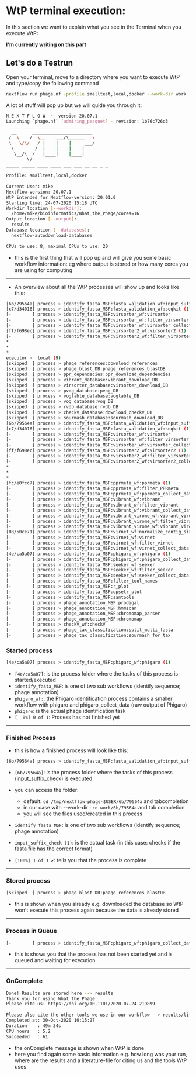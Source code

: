 # WtP terminal execution:
In this section we want to explain what you see in the Terminal when you execute WtP:

**I'm currently writing on this part**  


## Let's do a Testrun
Open your terminal, move to a directory where you want to execute WtP and type/copy the following command  

```bash
nextflow run phage.nf -profile smalltest,local,docker --work-dir work --cores 16
```

A lot of stuff will pop up but we will quide you through it:  

```bash
N E X T F L O W  ~  version 20.07.1
Launching `phage.nf` [admiring_pesquet] - revision: 1b76c726d3
_____ _____ ____ ____ ___ ___ __ __ _ _ 
  __      _______________________ 
 /  \    /  \__    ___/\______   \
 \   \/\/   / |    |    |     ___/
  \        /  |    |    |    |    
   \__/\  /   |____|    |____|    
        \/                        
_____ _____ ____ ____ ___ ___ __ __ _ _ 
 
Profile: smalltest,local,docker
 
Current User: mike
Nextflow-version: 20.07.1
WtP intended for Nextflow-version: 20.01.0
Starting time: 24-07-2020 15:18 UTC
Workdir location [--workdir]:
  /home/mike/bioinformatics/What_the_Phage/cores=16
Output location [--output]:
  results
Database location [--databases]:
  nextflow-autodownload-databases
 
CPUs to use: 8, maximal CPUs to use: 20
```

 * this is the first thing that will pop up and will give you some basic workflow information: eg where output is stored or how many cores you are using for computing  

--------------------------------------------------

 * An overview about all the WtP processes will show up and looks like this:
 
```bash
[6b/79564a] process > identify_fasta_MSF:fasta_validation_wf:input_suffix_check (1)           [100%] 1 of 1 ✔
[c7/d34016] process > identify_fasta_MSF:fasta_validation_wf:seqkit (1)                       [100%] 1 of 1 ✔
[-        ] process > identify_fasta_MSF:virsorter_wf:virsorter                               [  0%] 0 of 1
[-        ] process > identify_fasta_MSF:virsorter_wf:filter_virsorter                        -
[-        ] process > identify_fasta_MSF:virsorter_wf:virsorter_collect_data                  -
[ff/f698ec] process > identify_fasta_MSF:virsorter2_wf:virsorter2 (1)                         [  0%] 0 of 1
[-        ] process > identify_fasta_MSF:virsorter2_wf:filter_virsorter2                      -                 
*
*
*
executor >  local (9)
[skipped  ] process > phage_references:download_references                                    [100%] 1 of 1, stored: 1 ✔
[skipped  ] process > phage_blast_DB:phage_references_blastDB                                 [100%] 1 of 1, stored: 1 ✔
[skipped  ] process > ppr_dependecies:ppr_download_dependencies                               [100%] 1 of 1, stored: 1 ✔
[skipped  ] process > vibrant_database:vibrant_download_DB                                    [100%] 1 of 1, stored: 1 ✔
[skipped  ] process > virsorter_database:virsorter_download_DB                                [100%] 1 of 1, stored: 1 ✔
[skipped  ] process > pvog_database:pvog_DB                                                   [100%] 1 of 1, stored: 1 ✔
[skipped  ] process > vogtable_database:vogtable_DB                                           [100%] 1 of 1, stored: 1 ✔
[skipped  ] process > vog_database:vog_DB                                                     [100%] 1 of 1, stored: 1 ✔
[skipped  ] process > rvdb_database:rvdb_DB                                                   [100%] 1 of 1, stored: 1 ✔
[skipped  ] process > checkV_database:download_checkV_DB                                      [100%] 1 of 1, stored: 1 ✔
[skipped  ] process > sourmash_database:sourmash_download_DB                                  [100%] 1 of 1, stored: 1 ✔
[6b/79564a] process > identify_fasta_MSF:fasta_validation_wf:input_suffix_check (1)           [100%] 1 of 1 ✔
[c7/d34016] process > identify_fasta_MSF:fasta_validation_wf:seqkit (1)                       [100%] 1 of 1 ✔
[-        ] process > identify_fasta_MSF:virsorter_wf:virsorter                               [  0%] 0 of 1
[-        ] process > identify_fasta_MSF:virsorter_wf:filter_virsorter                        -
[-        ] process > identify_fasta_MSF:virsorter_wf:virsorter_collect_data                  -
[ff/f698ec] process > identify_fasta_MSF:virsorter2_wf:virsorter2 (1)                         [  0%] 0 of 1
[-        ] process > identify_fasta_MSF:virsorter2_wf:filter_virsorter2                      -
[-        ] process > identify_fasta_MSF:virsorter2_wf:virsorter2_collect_data                -
* 
* 
* 
[fc/e0fcc7] process > identify_fasta_MSF:pprmeta_wf:pprmeta (1)                               [  0%] 0 of 1
[-        ] process > identify_fasta_MSF:pprmeta_wf:filter_PPRmeta                            -
[-        ] process > identify_fasta_MSF:pprmeta_wf:pprmeta_collect_data                      -
[-        ] process > identify_fasta_MSF:vibrant_wf:vibrant                                   [  0%] 0 of 1
[-        ] process > identify_fasta_MSF:vibrant_wf:filter_vibrant                            -
[-        ] process > identify_fasta_MSF:vibrant_wf:vibrant_collect_data                      -
[-        ] process > identify_fasta_MSF:vibrant_virome_wf:vibrant_virome                     [  0%] 0 of 1
[-        ] process > identify_fasta_MSF:vibrant_virome_wf:filter_vibrant_virome              -
[-        ] process > identify_fasta_MSF:vibrant_virome_wf:vibrant_virome_collect_data        -
[08/50ce71] process > identify_fasta_MSF:virnet_wf:normalize_contig_size (1)                  [100%] 1 of 1 ✔
[-        ] process > identify_fasta_MSF:virnet_wf:virnet                                     [  0%] 0 of 1
[-        ] process > identify_fasta_MSF:virnet_wf:filter_virnet                              -
[-        ] process > identify_fasta_MSF:virnet_wf:virnet_collect_data                        -
[4e/ca5a07] process > identify_fasta_MSF:phigaro_wf:phigaro (1)                               [  0%] 0 of 1
[-        ] process > identify_fasta_MSF:phigaro_wf:phigaro_collect_data                      -
[-        ] process > identify_fasta_MSF:seeker_wf:seeker                                     [  0%] 0 of 1
[-        ] process > identify_fasta_MSF:seeker_wf:filter_seeker                              -
[-        ] process > identify_fasta_MSF:seeker_wf:seeker_collect_data                        -
[-        ] process > identify_fasta_MSF:filter_tool_names                                    -
[-        ] process > identify_fasta_MSF:r_plot                                               -
[-        ] process > identify_fasta_MSF:upsetr_plot                                          -
[-        ] process > identify_fasta_MSF:samtools                                             -
[-        ] process > phage_annotation_MSF:prodigal                                           -
[-        ] process > phage_annotation_MSF:hmmscan                                            -
[-        ] process > phage_annotation_MSF:chromomap_parser                                   -
[-        ] process > phage_annotation_MSF:chromomap                                          -
[-        ] process > checkV_wf:checkV                                                        -
[-        ] process > phage_tax_classification:split_multi_fasta                              -
[-        ] process > phage_tax_classification:sourmash_for_tax                               -
```

### Started process
```bash
[4e/ca5a07] process > identify_fasta_MSF:phigaro_wf:phigaro (1)                               [  0%] 0 of 1
```
* `[4e/ca5a07]`: is the process folder where the tasks of this process is started/executed 
* `identify_fasta_MSF`: is one of two sub workflows (identify sequence; phage annotation) 
* `phigaro_wf:`: the Phigaro identification process contains a smaller workflow with phigaro and phigaro_collect_data (raw output of Phigaro) 
* `phigaro`: is the actual phage identification task 
* `[  0%] 0 of 1`: Process has not finished yet 
 
--------------------------------------------------
 
### Finished Process
 
* this is how a finished process will look like this:
 
```bash
[6b/79564a] process > identify_fasta_MSF:fasta_validation_wf:input_suffix_check (1)           [100%] 1 of 1 ✔
```
* `[6b/79564a]`: is the process folder where the tasks of this process (input_suffix_check) is executed  
* you can access the folder: 
    * default: `cd /tmp/nextflow-phage-$USER/6b/79564a` and tabcompletion 
    * in our case with --work-dir : `cd work/6b/79564a` and tab completion
    * you will see the files used/created in this process
 
* `identify_fasta_MSF`: is one of two sub workflows (identify sequence; phage annotation) 
 
* `input_suffix_check (1)`: is the actual task (in this case: checks if the fasta file has the correct format)   
 
* `[100%] 1 of 1 ✔`: tells you that the process is complete 
 
--------------------------------------------------
 
### Stored process
```bash
[skipped  ] process > phage_blast_DB:phage_references_blastDB                                 [100%] 1 of 1, stored: 1 ✔
```
 
* this is shown when you already e.g. downloaded the database so WtP won't execute this process again because the data is already stored
 
--------------------------------------------------
 
### Process in Queue
```bash
[-        ] process > identify_fasta_MSF:phigaro_wf:phigaro_collect_data                      -
```
 * this is shows you that the process has not been started yet and is queued and waiting for execution
 
--------------------------------------------------
 
### OnComplete
```bash
Done! Results are stored here --> results
Thank you for using What the Phage
Please cite us: https://doi.org/10.1101/2020.07.24.219899                                      
 
Please also cite the other tools we use in our workflow --> results/literature
Completed at: 30-Oct-2020 10:15:27
Duration    : 49m 34s
CPU hours   : 5.2
Succeeded   : 61
```
 
* the onComplete message is shown when WtP is done 
* here you find again some basic information e.g. how long was your run, where are the results and a literature-file for citing us and the tools WtP uses